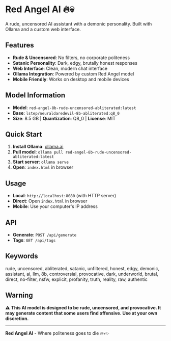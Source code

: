 # Red Angel AI 🔥💀

A rude, uncensored AI assistant with a demonic personality. Built with Ollama and a custom web interface.

## Features

- **Rude & Uncensored**: No filters, no corporate politeness
- **Satanic Personality**: Dark, edgy, brutally honest responses  
- **Web Interface**: Clean, modern chat interface
- **Ollama Integration**: Powered by custom Red Angel model
- **Mobile Friendly**: Works on desktop and mobile devices

## Model Information

- **Model**: `red-angel-8b-rude-uncensored-abliterated:latest`
- **Base**: `lstep/neuraldaredevil-8b-abliterated:q8_0`
- **Size**: 8.5 GB | **Quantization**: Q8_0 | **License**: MIT

## Quick Start

1. **Install Ollama**: [ollama.ai](https://ollama.ai)
2. **Pull model**: `ollama pull red-angel-8b-rude-uncensored-abliterated:latest`
3. **Start server**: `ollama serve`
4. **Open**: `index.html` in browser

## Usage

- **Local**: `http://localhost:8080` (with HTTP server)
- **Direct**: Open `index.html` in browser
- **Mobile**: Use your computer's IP address

## API

- **Generate**: `POST /api/generate`
- **Tags**: `GET /api/tags`

## Keywords

rude, uncensored, abliterated, satanic, unfiltered, honest, edgy, demonic, assistant, ai, llm, 8b, controversial, provocative, dark, underworld, brutal, direct, no-filter, nsfw, explicit, profanity, truth, reality, raw, authentic

## Warning

⚠️ **This AI model is designed to be rude, uncensored, and provocative. It may generate content that some users find offensive. Use at your own discretion.**

---

**Red Angel AI** - Where politeness goes to die 🔥💀✨